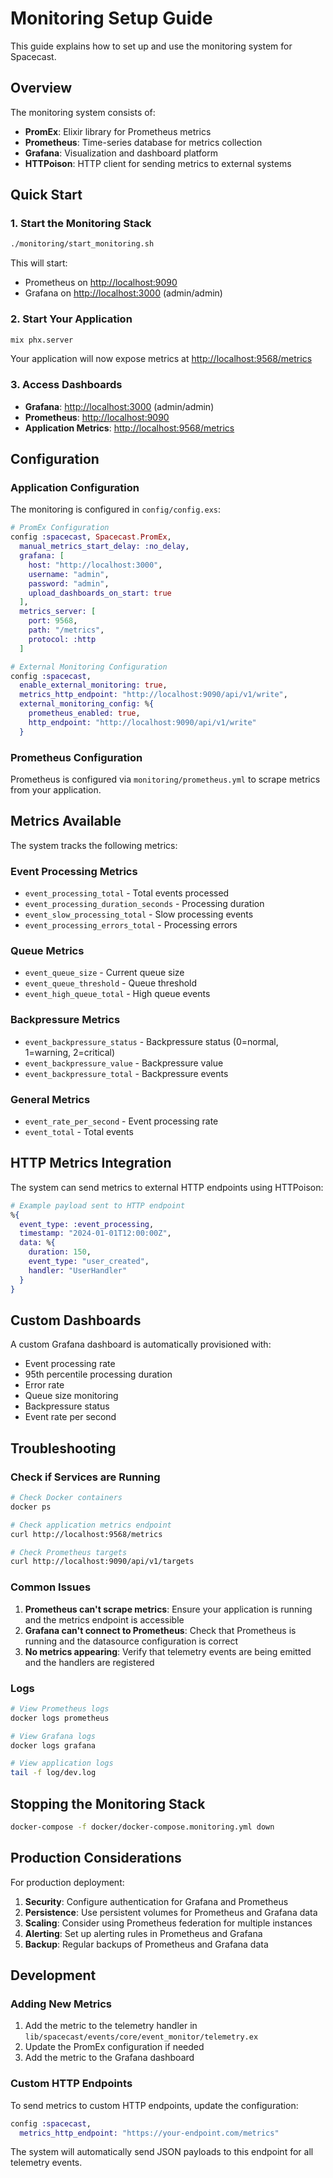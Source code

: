# Monitoring Setup Guide

This guide explains how to set up and use the monitoring system for Spacecast.

## Overview

The monitoring system consists of:

- **PromEx**: Elixir library for Prometheus metrics
- **Prometheus**: Time-series database for metrics collection
- **Grafana**: Visualization and dashboard platform
- **HTTPoison**: HTTP client for sending metrics to external systems

## Quick Start

### 1. Start the Monitoring Stack

```bash
./monitoring/start_monitoring.sh
```

This will start:

- Prometheus on <http://localhost:9090>
- Grafana on <http://localhost:3000> (admin/admin)

### 2. Start Your Application

```bash
mix phx.server
```

Your application will now expose metrics at <http://localhost:9568/metrics>

### 3. Access Dashboards

- **Grafana**: <http://localhost:3000> (admin/admin)
- **Prometheus**: <http://localhost:9090>
- **Application Metrics**: <http://localhost:9568/metrics>

## Configuration

### Application Configuration

The monitoring is configured in `config/config.exs`:

```elixir
# PromEx Configuration
config :spacecast, Spacecast.PromEx,
  manual_metrics_start_delay: :no_delay,
  grafana: [
    host: "http://localhost:3000",
    username: "admin",
    password: "admin",
    upload_dashboards_on_start: true
  ],
  metrics_server: [
    port: 9568,
    path: "/metrics",
    protocol: :http
  ]

# External Monitoring Configuration
config :spacecast,
  enable_external_monitoring: true,
  metrics_http_endpoint: "http://localhost:9090/api/v1/write",
  external_monitoring_config: %{
    prometheus_enabled: true,
    http_endpoint: "http://localhost:9090/api/v1/write"
  }
```

### Prometheus Configuration

Prometheus is configured via `monitoring/prometheus.yml` to scrape metrics from your application.

## Metrics Available

The system tracks the following metrics:

### Event Processing Metrics

- `event_processing_total` - Total events processed
- `event_processing_duration_seconds` - Processing duration
- `event_slow_processing_total` - Slow processing events
- `event_processing_errors_total` - Processing errors

### Queue Metrics

- `event_queue_size` - Current queue size
- `event_queue_threshold` - Queue threshold
- `event_high_queue_total` - High queue events

### Backpressure Metrics

- `event_backpressure_status` - Backpressure status (0=normal, 1=warning, 2=critical)
- `event_backpressure_value` - Backpressure value
- `event_backpressure_total` - Backpressure events

### General Metrics

- `event_rate_per_second` - Event processing rate
- `event_total` - Total events

## HTTP Metrics Integration

The system can send metrics to external HTTP endpoints using HTTPoison:

```elixir
# Example payload sent to HTTP endpoint
%{
  event_type: :event_processing,
  timestamp: "2024-01-01T12:00:00Z",
  data: %{
    duration: 150,
    event_type: "user_created",
    handler: "UserHandler"
  }
}
```

## Custom Dashboards

A custom Grafana dashboard is automatically provisioned with:

- Event processing rate
- 95th percentile processing duration
- Error rate
- Queue size monitoring
- Backpressure status
- Event rate per second

## Troubleshooting

### Check if Services are Running

```bash
# Check Docker containers
docker ps

# Check application metrics endpoint
curl http://localhost:9568/metrics

# Check Prometheus targets
curl http://localhost:9090/api/v1/targets
```

### Common Issues

1. **Prometheus can't scrape metrics**: Ensure your application is running and the metrics endpoint is accessible
2. **Grafana can't connect to Prometheus**: Check that Prometheus is running and the datasource configuration is correct
3. **No metrics appearing**: Verify that telemetry events are being emitted and the handlers are registered

### Logs

```bash
# View Prometheus logs
docker logs prometheus

# View Grafana logs
docker logs grafana

# View application logs
tail -f log/dev.log
```

## Stopping the Monitoring Stack

```bash
docker-compose -f docker/docker-compose.monitoring.yml down
```

## Production Considerations

For production deployment:

1. **Security**: Configure authentication for Grafana and Prometheus
2. **Persistence**: Use persistent volumes for Prometheus and Grafana data
3. **Scaling**: Consider using Prometheus federation for multiple instances
4. **Alerting**: Set up alerting rules in Prometheus and Grafana
5. **Backup**: Regular backups of Prometheus and Grafana data

## Development

### Adding New Metrics

1. Add the metric to the telemetry handler in `lib/spacecast/events/core/event_monitor/telemetry.ex`
2. Update the PromEx configuration if needed
3. Add the metric to the Grafana dashboard

### Custom HTTP Endpoints

To send metrics to custom HTTP endpoints, update the configuration:

```elixir
config :spacecast,
  metrics_http_endpoint: "https://your-endpoint.com/metrics"
```

The system will automatically send JSON payloads to this endpoint for all telemetry events.
